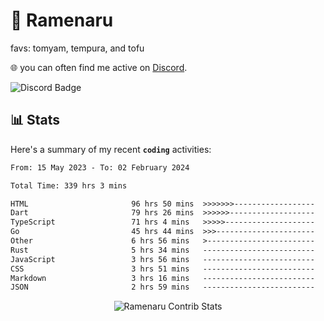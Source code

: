 # 🍜 Ramenaru
favs: tomyam, tempura, and tofu

🌐 you can often find me active on [Discord](https://discordapp.com/users/503291004200157185).

![Discord Badge](https://dcbadge.vercel.app/api/shield/503291004200157185)

## 📊 Stats

Here's a summary of my recent **`coding`** activities:

<!--START_SECTION:waka-->

```txt
From: 15 May 2023 - To: 02 February 2024

Total Time: 339 hrs 3 mins

HTML                       96 hrs 50 mins  >>>>>>>------------------   28.56 %
Dart                       79 hrs 26 mins  >>>>>>-------------------   23.43 %
TypeScript                 71 hrs 4 mins   >>>>>--------------------   20.96 %
Go                         45 hrs 44 mins  >>>----------------------   13.49 %
Other                      6 hrs 56 mins   >------------------------   02.05 %
Rust                       5 hrs 34 mins   -------------------------   01.64 %
JavaScript                 3 hrs 56 mins   -------------------------   01.16 %
CSS                        3 hrs 51 mins   -------------------------   01.14 %
Markdown                   3 hrs 16 mins   -------------------------   00.97 %
JSON                       2 hrs 59 mins   -------------------------   00.88 %
```

<!--END_SECTION:waka-->

<div style="text-align: center;">
   <img align="center" src="https://github-readme-streak-stats.herokuapp.com/?user=Ramenaru&theme=dark&card_width=520" alt="Ramenaru Contrib Stats" />
</div>

